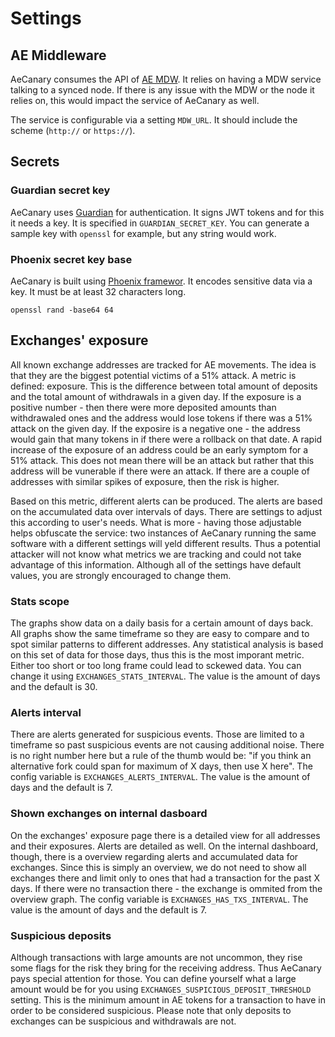 # Settings

## AE Middleware

AeCanary consumes the API of [AE MDW](https://github.com/aeternity/ae_mdw). It
relies on having a MDW service talking to a synced node. If there is any issue
with the MDW or the node it relies on, this would impact the service of
AeCanary as well.

The service is configurable via a setting `MDW_URL`. It should include the
scheme (`http://` or `https://`).

## Secrets

### Guardian secret key

AeCanary uses [Guardian](https://github.com/ueberauth/guardian) for
authentication. It signs JWT tokens and for this it needs a key. It is
specified in `GUARDIAN_SECRET_KEY`. You can generate a sample key with
`openssl` for example, but any string would work.

### Phoenix secret key base

AeCanary is built using [Phoenix framewor](https://www.phoenixframework.org).
It encodes sensitive data via a key. It must be at least 32 characters long.

```
openssl rand -base64 64
```

## Exchanges' exposure

All known exchange addresses are tracked for AE movements. The idea is that
they are the biggest potential victims of a 51% attack. A metric is defined:
exposure. This is the difference between total amount of deposits and the
total amount of withdrawals in a given day. If the exposure is a positive
number - then there were more deposited amounts than withdrawaled ones and the
address would lose tokens if there was a 51% attack on the given day. If the
exposire is a negative one - the address would gain that many tokens in if
there were a rollback on that date. A rapid increase of the exposure of an
address could be an early symptom for a 51% attack. This does not mean there
will be an attack but rather that this address will be vunerable if there were
an attack. If there are a couple of addresses with similar spikes of exposure,
then the risk is higher.

Based on this metric, different alerts can be produced. The alerts are based
on the accumulated data over intervals of days. There are settings to adjust
this according to user's needs. What is more - having those adjustable helps
obfuscate the service: two instances of AeCanary running the same software
with a different settings will yeld different results. Thus a potential
attacker will not know what metrics we are tracking and could not take
advantage of this information. Although all of the settings have default
values, you are strongly encouraged to change them.

### Stats scope

The graphs show data on a daily basis for a certain amount of days back. All
graphs show the same timeframe so they are easy to compare and to spot similar
patterns to different addresses. Any statistical analysis is based on this set
of data for those days, thus this is the most imporant metric. Either too
short or too long frame could lead to sckewed data. You can change it using
`EXCHANGES_STATS_INTERVAL`. The value is the amount of days and the default is
30.


### Alerts interval

There are alerts generated for suspicious events. Those are limited to a
timeframe so past suspicious events are not causing additional noise. There is
no right number here but a rule of the thumb would be: "if you think an
alternative fork could span for maximum of X days, then use X here". The
config variable is `EXCHANGES_ALERTS_INTERVAL`. The value is the amount of
days and the default is 7.

### Shown exchanges on internal dasboard

On the exchanges' exposure page there is a detailed view for all addresses and
their exposures. Alerts are detailed as well. On the internal dashboard,
though, there is a overview regarding alerts and accumulated data for
exchanges. Since this is simply an overview, we do not need to show all
exchanges there and limit only to ones that had a transaction for the past X
days. If there were no transaction there - the exchange is ommited from the
overview graph.
The config variable is `EXCHANGES_HAS_TXS_INTERVAL`. The value is the amount
of days and the default is 7.

### Suspicious deposits

Although transactions with large amounts are not uncommon, they rise some
flags for the risk they bring for the receiving address. Thus AeCanary pays
special attention for those. You can define yourself what a large amount would
be for you using `EXCHANGES_SUSPICIOUS_DEPOSIT_THRESHOLD` setting. This is the
minimum amount in AE tokens for a transaction to have in order to be
considered suspicious. Please note that only deposits to exchanges can be
suspicious and withdrawals are not.

